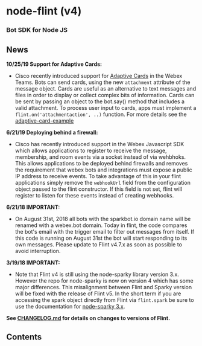 # node-flint (v4)

### Bot SDK for Node JS

## News

**10/25/19 Support for Adaptive Cards:**

* Cisco recently introduced support for [Adaptive Cards](https://developer.webex.com/docs/api/guides/cards/) in the Webex Teams.   Bots can send cards, using the new `attachment` attribute of the message object. Cards are useful as an alternative to text messages and files in order to display or collect complex bits of information. Cards can be sent by passing an object to the bot.say() method that includes a valid attachment.   To process user input to cards, apps must implement a `flint.on('attachmentaction', ..)` function.   For more details see the [adaptive-card-example](./adaptive-card-example.md)

**6/21/19 Deploying behind a firewall:**

* Cisco has recently introduced support in the Webex Javascript SDK which allows applications to register to receive the message, membership, and room events via a socket instead of via wehbhoks.   This allows applications to be deployed behind firewalls and removes the requirement that webex bots and integrations must expose a public IP address to receive events.   To take advantage of this in your flint applications simply remove the `webhookUrl` field from the configuration object passed to the flint constructor.   If this field is not set, flint will register to listen for these events instead of creating webhooks.

**6/21/18 IMPORTANT:**

* On August 31st, 2018 all bots with the sparkbot.io domain name will be
  renamed with a webex.bot domain. Today in flint, the code compares the bot's
  email with the trigger email to filter out messages from itself. If this code
  is running on August 31st the bot will start responding to its own messages.
  Please update to Flint v4.7.x as soon as possible to avoid interruption. 

**3/19/18 IMPORTANT:**

* Note that Flint v4 is still using the node-sparky library version 3.x.
  However the repo for node-sparky is now on version 4 which has some major
  differences. This misalignment between Flint and Sparky version
  will be fixed with the release of Flint v5. In the
  short term if you are accessing the spark object directly from Flint via
  `flint.spark` be sure to use the documentation for [node-sparky 3.x](https://github.com/flint-bot/sparky/tree/v3).   

**See [CHANGELOG.md](/CHANGELOG.md) for details on changes to versions of Flint.**

## Contents

<!-- START doctoc -->
<!-- END doctoc -->
